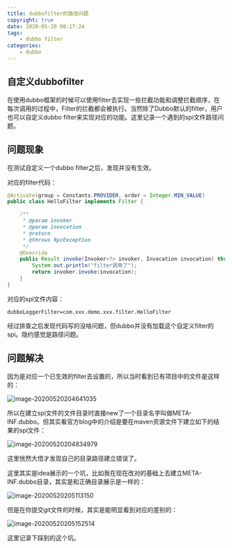 ```yaml
---
title: dubbofilter的路径问题
copyright: true
date: 2020-05-20 00:17:24
tags:
	- dubbo filter
categories:
	- dubbo
---
```


## 自定义dubbofilter

在使用dubbo框架的时候可以使用filter去实现一些拦截功能和调整拦截顺序，在每次调用的过程中，Filter的拦截都会被执行。当然除了Dubbo默认的filter，用户也可以自定义dubbo filter来实现对应的功能。这里记录一个遇到的spi文件路径问题。



## 问题现象

在测试自定义一个dubbo filter之后，发现并没有生效。

对应的filter代码：

```java
@Activate(group = Constants.PROVIDER, order = Integer.MIN_VALUE)
public class HelloFilter implements Filter {

    /**
     * @param invoker
     * @param invocation
     * @return
     * @throws RpcException
     */
    @Override
    public Result invoke(Invoker<?> invoker, Invocation invocation) throws RpcException {
        System.out.println("filter调用了");
        return invoker.invoke(invocation);
    }
}

```

对应的spi文件内容：

```
dubboLoggerFilter=com.xxx.demo.xxx.filter.HelloFilter
```

经过排查之后发现代码写的没啥问题，但dubbo并没有加载这个自定义filter的spi。隐约感觉是路径问题。

## 问题解决

因为是对应一个已生效的filter去设置的，所以当时看到已有项目中的文件是这样的：

![image-20200520204641035](https://zlj1217-blog-image.oss-cn-hongkong.aliyuncs.com/mac_picgo/image-20200520204641035.png)

所以在建立spi文件的文件目录时直接new了一个目录名字叫做META-INF.dubbo。但其实看官方blog中的介绍是要在maven资源文件下建立如下的结果的spi文件：

![image-20200520204834979](https://zlj1217-blog-image.oss-cn-hongkong.aliyuncs.com/mac_picgo/image-20200520204834979.png)

这里恍然大悟才发现自己的目录路径建立错误了。

这里其实是idea展示的一个坑，比如我在现在改对的基础上去建立META-INF.dubbo目录，其实是和正确目录展示是一样的：

![image-20200520205113150](https://zlj1217-blog-image.oss-cn-hongkong.aliyuncs.com/mac_picgo/image-20200520205113150.png)

但是在你提交git文件的时候，其实是能明显看到对应的差别的：

![image-20200520205152514](https://zlj1217-blog-image.oss-cn-hongkong.aliyuncs.com/mac_picgo/image-20200520205152514.png)

这里记录下踩到的这个坑。

